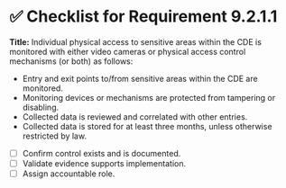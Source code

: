 # ✅ Checklist for Requirement 9.2.1.1

**Title:** Individual physical access to sensitive areas within the CDE is monitored with either video cameras or physical access control mechanisms (or both) as follows:
- Entry and exit points to/from sensitive areas within the CDE are monitored. 
- Monitoring devices or mechanisms are protected from tampering or disabling. 
- Collected data is reviewed and correlated with other entries. 
- Collected data is stored for at least three months, unless otherwise restricted by law.

- [ ] Confirm control exists and is documented.
- [ ] Validate evidence supports implementation.
- [ ] Assign accountable role.

